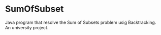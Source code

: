 # SumOfSubset
Java program that resolve the Sum of Subsets problem usig Backtracking. An university project.
